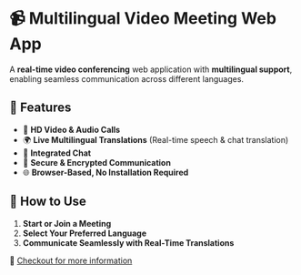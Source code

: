# 📹 Multilingual Video Meeting Web App  

A **real-time video conferencing** web application with **multilingual support**, enabling seamless communication across different languages.  

## 🚀 Features  
- 🎥 **HD Video & Audio Calls**  
- 🌍 **Live Multilingual Translations** (Real-time speech & chat translation)  
- 💬 **Integrated Chat**  
- 🔐 **Secure & Encrypted Communication**  
- 🌐 **Browser-Based, No Installation Required**  


## 📌 How to Use  
1. **Start or Join a Meeting**  
2. **Select Your Preferred Language**  
3. **Communicate Seamlessly with Real-Time Translations**  

🔗 [Checkout for more information](https://drive.google.com/file/d/1QThQ_lYxBcg_RggLe0YRnYil7helTyHM/view?usp=sharing)
